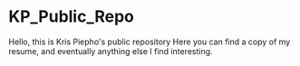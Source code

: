 # KP_Public_Repo
Hello, this is Kris Piepho's public repository
Here you can find a copy of my resume, and eventually anything else I find interesting.
